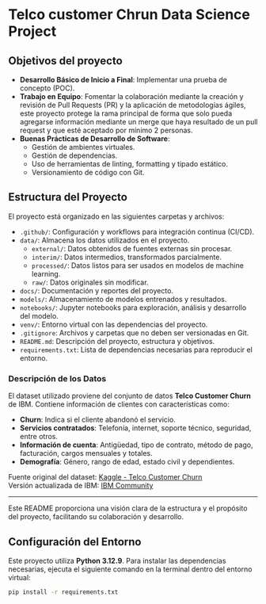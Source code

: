 # Telco customer Chrun Data Science Project 

## Objetivos del proyecto
- **Desarrollo Básico de Inicio a Final**: Implementar una prueba de concepto (POC).
- **Trabajo en Equipo**: Fomentar la colaboración mediante la creación y revisión de Pull Requests (PR) y la aplicación de metodologías ágiles, este proyecto protege la rama principal de forma que solo pueda agregarse información mediante un merge que haya resultado de un pull request y que esté aceptado por mínimo 2 personas.
- **Buenas Prácticas de Desarrollo de Software**:
  - Gestión de ambientes virtuales.
  - Gestión de dependencias.
  - Uso de herramientas de linting, formatting y tipado estático.
  - Versionamiento de código con Git.

## Estructura del Proyecto

El proyecto está organizado en las siguientes carpetas y archivos:

- `.github/`: Configuración y workflows para integración continua (CI/CD).
- `data/`: Almacena los datos utilizados en el proyecto.
  - `external/`: Datos obtenidos de fuentes externas sin procesar.
  - `interim/`: Datos intermedios, transformados parcialmente.
  - `processed/`: Datos listos para ser usados en modelos de machine learning.
  - `raw/`: Datos originales sin modificar.
- `docs/`: Documentación y reportes del proyecto.
- `models/`: Almacenamiento de modelos entrenados y resultados.
- `notebooks/`: Jupyter notebooks para exploración, análisis y desarrollo del modelo.
- `venv/`: Entorno virtual con las dependencias del proyecto.
- `.gitignore`: Archivos y carpetas que no deben ser versionadas en Git.
- `README.md`: Descripción del proyecto, estructura y objetivos.
- `requirements.txt`: Lista de dependencias necesarias para reproducir el entorno.


### Descripción de los Datos

El dataset utilizado proviene del conjunto de datos **Telco Customer Churn** de IBM. Contiene información de clientes con características como:

- **Churn**: Indica si el cliente abandonó el servicio.
- **Servicios contratados**: Telefonía, internet, soporte técnico, seguridad, entre otros.
- **Información de cuenta**: Antigüedad, tipo de contrato, método de pago, facturación, cargos mensuales y totales.
- **Demografía**: Género, rango de edad, estado civil y dependientes.

Fuente original del dataset: [Kaggle - Telco Customer Churn](https://www.kaggle.com/datasets/blastchar/telco-customer-churn)  
Versión actualizada de IBM: [IBM Community](https://community.ibm.com/community/user/businessanalytics/blogs/steven-macko/2019/07/11/telco-customer-churn-1113)

---
Este README proporciona una visión clara de la estructura y el propósito del proyecto, facilitando su colaboración y desarrollo.

## Configuración del Entorno  

Este proyecto utiliza **Python 3.12.9**. Para instalar las dependencias necesarias, ejecuta el siguiente comando en la terminal dentro del entorno virtual:  

```bash
pip install -r requirements.txt
